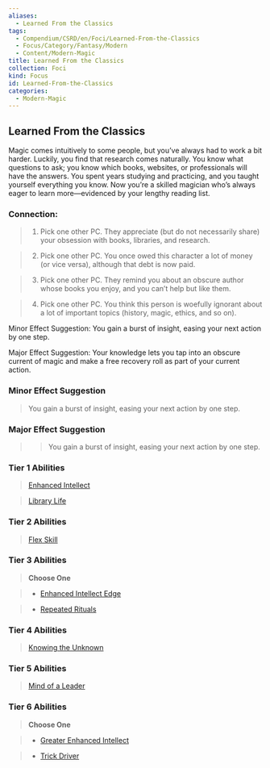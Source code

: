 ```yaml
---
aliases:
  - Learned From the Classics
tags:
  - Compendium/CSRD/en/Foci/Learned-From-the-Classics
  - Focus/Category/Fantasy/Modern
  - Content/Modern-Magic
title: Learned From the Classics
collection: Foci
kind: Focus
id: Learned-From-the-Classics
categories:
  - Modern-Magic
---
```

## Learned From the Classics  
Magic comes intuitively to some people, but you’ve always had to work a bit harder. Luckily, you find that research comes naturally. You know what questions to ask; you know which books, websites, or professionals will have the answers. You spent years studying and practicing, and you taught yourself everything you know. Now you’re a skilled magician who’s always eager to learn more—evidenced by your lengthy reading list.  
  
  
### Connection:   
>1. Pick one other PC. They appreciate (but do not necessarily share) your obsession with books, libraries, and research.  
>2. Pick one other PC. You once owed this character a lot of money (or vice versa), although that debt is now paid.  
>3. Pick one other PC. They remind you about an obscure author whose books you enjoy, and you can’t help but like them.  
>4. Pick one other PC. You think this person is woefully ignorant about a lot of important topics (history, magic, ethics, and so on).  
Minor Effect Suggestion: You gain a burst of insight, easing your next action by one step.  
Major Effect Suggestion: Your knowledge lets you tap into an obscure current of magic and make a free recovery roll as part of your current action.  
  
  
### Minor Effect Suggestion   
>You gain a burst of insight, easing your next action by one step.  
### Major Effect Suggestion   
>>You gain a burst of insight, easing your next action by one step.  
  
  
  
### Tier 1 Abilities    
> [Enhanced Intellect](Enhanced-Intellect.md)  
> [Library Life](Library-Life.md)    
  
  
### Tier 2 Abilities    
> [Flex Skill](Flex-Skill.md)    
  
### Tier 3 Abilities    
> **Choose One**    
>- [Enhanced Intellect Edge](Enhanced-Intellect-Edge.md)    
>- [Repeated Rituals](Repeated-Rituals.md)    
  
### Tier 4 Abilities    
> [Knowing the Unknown](Knowing-the-Unknown.md)    
  
### Tier 5 Abilities    
> [Mind of a Leader](Mind-of-a-Leader.md)  
  
  
### Tier 6 Abilities    
> **Choose One**    
>- [Greater Enhanced Intellect](Greater-Enhanced-Intellect.md)    
>- [Trick Driver](Trick-Driver.md)
